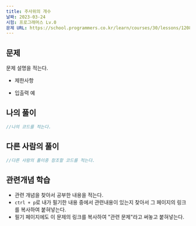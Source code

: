 ```yaml
---
title: 주사위의 개수
날짜: 2023-03-24
시험: 프로그래머스 Lv.0
문제 URL: https://school.programmers.co.kr/learn/courses/30/lessons/120845
---
```


## 문제

문제 설명을 적는다.

- 제한사항
    
    
- 입출력 예
    
    

## 나의 풀이

```java
//나의 코드를 적는다.
```

## 다른 사람의 풀이

```java
//다른 사람의 풀이중 참조할 코드를 적는다.
```

## 관련개념 학습

- 관련 개념을 찾아서 공부한 내용을 적는다.
- `ctrl + p`로 내가 필기한 내용 중에서 관련내용이 있는지 찾아서 그 페이지의 링크를 복사하여 붙혀넣는다.
- 필기 페이지에도 이 문제의 링크를 복사하여 "관련 문제"라고 써놓고 붙혀넣는다.